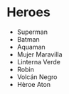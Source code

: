 # Heroes

* Superman
* Batman
* Aquaman
* Mujer Maravilla
* Linterna Verde
* Robin
* Volcán Negro
* Hèroe Aton
